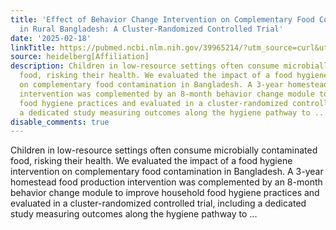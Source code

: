 ```yaml
---
title: 'Effect of Behavior Change Intervention on Complementary Food Contamination
  in Rural Bangladesh: A Cluster-Randomized Controlled Trial'
date: '2025-02-18'
linkTitle: https://pubmed.ncbi.nlm.nih.gov/39965214/?utm_source=curl&utm_medium=rss&utm_campaign=pubmed-2&utm_content=1FakS-2QOkCT8HsMOQP1bCRQ4YzyumYOmxmF0moLsQ3dFB1E9V&fc=20220326224207&ff=20250219171046&v=2.18.0.post9+e462414
source: heidelberg[Affiliation]
description: Children in low-resource settings often consume microbially contaminated
  food, risking their health. We evaluated the impact of a food hygiene intervention
  on complementary food contamination in Bangladesh. A 3-year homestead food production
  intervention was complemented by an 8-month behavior change module to improve household
  food hygiene practices and evaluated in a cluster-randomized controlled trial, including
  a dedicated study measuring outcomes along the hygiene pathway to ...
disable_comments: true
---
```

Children in low-resource settings often consume microbially contaminated food, risking their health. We evaluated the impact of a food hygiene intervention on complementary food contamination in Bangladesh. A 3-year homestead food production intervention was complemented by an 8-month behavior change module to improve household food hygiene practices and evaluated in a cluster-randomized controlled trial, including a dedicated study measuring outcomes along the hygiene pathway to ...